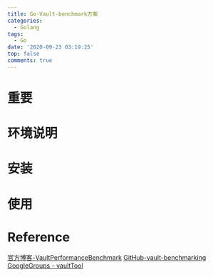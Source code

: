 ```yaml
---
title: Go-Vault-benchmark方案
categories:
  - Golang
tags:
  - Go
date: '2020-09-23 03:19:25'
top: false
comments: true
---
```


# 重要

# 环境说明

# 安装

# 使用

# Reference
[官方博客-VaultPerformanceBenchmark](https://medium.com/hashicorp-engineering/hashicorp-vault-performance-benchmark-13d0ea7b703f)
[GitHub-vault-benchmarking](https://github.com/rberlind/vault-benchmarking)
[GoogleGroups - vaultTool](https://groups.google.com/forum/#!topic/vault-tool/pF_E0JkYoS4)
